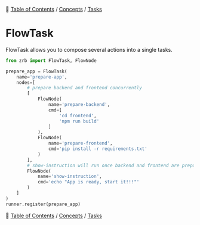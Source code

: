 
🔖 [Table of Contents](../../README.md) / [Concepts](../README.md) / [Tasks](README.md)

# FlowTask

FlowTask allows you to compose several actions into a single tasks.

```python
from zrb import FlowTask, FlowNode

prepare_app = FlowTask(
    name='prepare-app',
    nodes=[
        # prepare backend and frontend concurrently
        [
            FlowNode(
                name='prepare-backend',
                cmd=[
                    'cd frontend',
                    'npm run build'
                ]
            ),
            FlowNode(
                name='prepare-frontend',
                cmd='pip install -r requirements.txt'
            )
        ],
        # show-instruction will run once backend and frontend are prepared
        FlowNode(
            name='show-instruction',
            cmd='echo "App is ready, start it!!!"'
        )
    ]
)
runner.register(prepare_app)
```

🔖 [Table of Contents](../../README.md) / [Concepts](../README.md) / [Tasks](README.md)